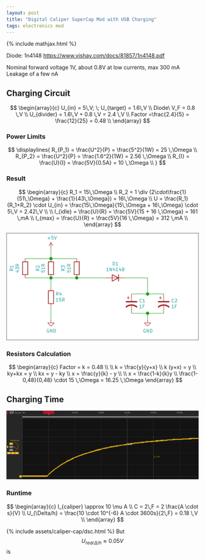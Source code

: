 ```yaml
---
layout: post
title: "Digital Caliper SuperCap Mod with USB Charging"
tags: electronics mod
---
```


{% include mathjax.html %}

Diode: 1n4148 https://www.vishay.com/docs/81857/1n4148.pdf

Nominal forward voltage 1V, about 0.8V at low currents, max 300 mA
Leakage of a few nA

## Charging Circuit

$$
\begin{array}{c}
U_{in} =  5\,V; \; U_{target} =   1.6\,V \\
Diode\ V_F = 0.8 \,V \\
U_{divider} = 1.6\,V  +  0.8 \,V = 2.4 \,V \\
Factor =\frac{2.4}{5} = \frac{12}{25} = 0.48 \\
\end{array}
$$
### Power Limits
$$
\displaylines{
R_{P_1} = \frac{U^2}{P} = \frac{5^2}{1W} = 25 \,\Omega \\
R_{P_2} = \frac{U^2}{P} = \frac{1.6^2}{1W} = 2.56 \,\Omega \\
R_{I} = \frac{U}{I} = \frac{5V}{0.5A} = 10  \,\Omega \\
}
$$

### Result
$$
\begin{array}{c}
R_1 = 15\,\Omega \\
R_2 = 1 \div (2\cdot\frac{1}{51\,\Omega} + \frac{1}{43\,\Omega}) = 16\,\Omega \\
U = \frac{R_1}{R_1+R_2} \cdot U_{in} = \frac{15\,\Omega}{15\,\Omega + 16\,\Omega} \cdot 5\,V = 2.42\,V \\
\\
I_{idle} = \frac{U}{R} = \frac{5V}{15 + 16 \,\Omega} = 161 \,mA \\
I_{max} = \frac{U}{R} = \frac{5V}{16 \,\Omega} = 312 \,mA \\
\end{array}
$$

![charge circuit kicad schematics](/assets/caliper-cap/schematics-crop.svg)


### Resistors Calculation
<!-- $$
\begin{array}{c}
Factor =\frac{2.4}{5} = \frac{12}{25} = 0.48 \\
\\
\frac{12}{25} = \frac{x}{x+y} \\
\frac{12}{25} - \frac{x}{x+y} = 0  \\
\frac{12(x+y) - 25x}{25(x+y)} = 0 \\
\frac{-13x+12y}{25x+25y} = 0 \\
\\
-13x+12y \to 0 \\
13x = 12y \\
x = \frac{12}{13}y
\end{array}
$$ 
-->

$$
\begin{array}{c}
Factor = k = 0.48 \\
\\
k = \frac{y}{y+x} \\
k (y+x) = y \\
ky+kx = y \\
kx = y - ky \\
x = \frac{y}{k} - y \\
\\
x =  \frac{1-k}{k}y \\
\frac{1-0,48}{0,48} \cdot 15 \,\Omega = 16.25 \,\Omega
\end{array}
$$


## Charging Time
![super cap charge oscilloscope screenshot](/assets/caliper-cap/cap-charge.png)

### Runtime
$$
\begin{array}{c}
I_{caliper} \approx 10 \mu A \\
C = 2\,F = 2 \frac{A \cdot s}{V} \\
U_{\Delta/h} = \frac{10 \cdot 10^{-6} A \cdot 3600s}{2\,F} = 0.18 \,V \\
\end{array}
$$

{% include assets/caliper-cap/dsc.html %}
But $$ U_{real\, \Delta/h} \approx 0.05 V $$ is 
                    


